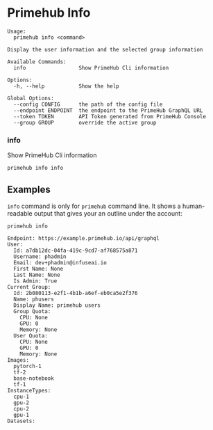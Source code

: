 
# Primehub Info

```
Usage: 
  primehub info <command>

Display the user information and the selected group information

Available Commands:
  info                 Show PrimeHub Cli information

Options:
  -h, --help           Show the help

Global Options:
  --config CONFIG      the path of the config file
  --endpoint ENDPOINT  the endpoint to the PrimeHub GraphQL URL
  --token TOKEN        API Token generated from PrimeHub Console
  --group GROUP        override the active group

```


### info

Show PrimeHub Cli information


```
primehub info info
```
 



 

## Examples

`info` command is only for `primehub` command line. It shows a human-readable output that gives your an outline under
the account:

```
primehub info
```

```
Endpoint: https://example.primehub.io/api/graphql
User:
  Id: a7db12dc-04fa-419c-9cd7-af768575a871
  Username: phadmin
  Email: dev+phadmin@infuseai.io
  First Name: None
  Last Name: None
  Is Admin: True
Current Group:
  Id: 2b080113-e2f1-4b1b-a6ef-eb0ca5e2f376
  Name: phusers
  Display Name: primehub users
  Group Quota:
    CPU: None
    GPU: 0
    Memory: None
  User Quota:
    CPU: None
    GPU: 0
    Memory: None
Images:
  pytorch-1
  tf-2
  base-notebook
  tf-1
InstanceTypes:
  cpu-1
  gpu-2
  cpu-2
  gpu-1
Datasets:
```